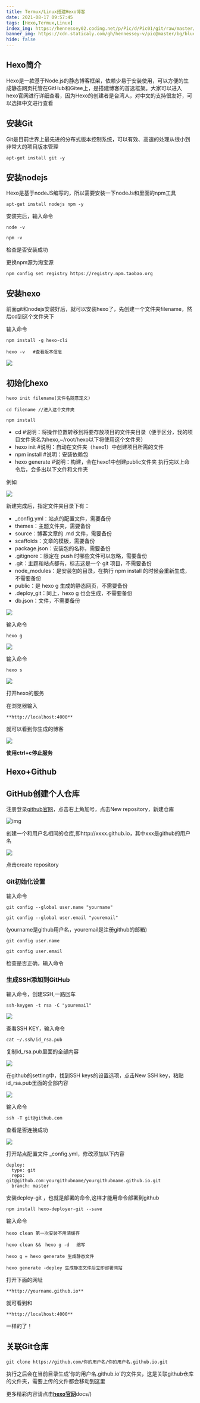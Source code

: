 ```yaml
---
title: Termux/Linux搭建Hexo博客
date: 2021-08-17 09:57:45
tags: [Hexo,Termux,Linux]
index_img: https://hennessey02.coding.net/p/Pic/d/Pic01/git/raw/master/Blog-img/20220101//Termux.png
banner_img: https://cdn.staticaly.com/gh/hennessey-v/pic@master/bg/blue-lake-v1.jpg
hide: false
---
```


## **Hexo简介**


Hexo是一款基于Node.js的静态博客框架，依赖少易于安装使用，可以方便的生成静态网页托管在GitHub和Gitee上，是搭建博客的首选框架。<!-- more -->大家可以进入hexo官网进行详细查看，因为Hexo的创建者是台湾人，对中文的支持很友好，可以选择中文进行查看


## **安装Git**


Git是目前世界上最先进的分布式版本控制系统，可以有效、高速的处理从很小到非常大的项目版本管理



```
apt-get install git -y
```


## **安装nodejs**


Hexo是基于nodeJS编写的，所以需要安装一下nodeJs和里面的npm工具



```
apt-get install nodejs npm -y
```

安装完后，输入命令



```
node -v

npm -v
```

检查是否安装成功

更换npm源为淘宝源

```
npm config set registry https://registry.npm.taobao.org
```


## **安装hexo**


前面git和nodejs安装好后，就可以安装hexo了，先创建一个文件夹filename，然后cd到这个文件夹下

输入命令

```
npm install -g hexo-cli

hexo -v   #查看版本信息
```

![](https://linuecs.files.wordpress.com/2020/08/screenshot_2020_0801_1425592747878800930944621.png)


## **初始化hexo**




```
hexo init filename(文件名随意定义)

cd filename //进入这个文件夹

npm install
```

- cd <folder> #说明：将操作位置转移到将要存放项目的文件夹目录（便于区分，我的项目文件夹名为hexo,~/root/hexo以下将使用这个文件夹）
- hexo init #说明：自动在文件夹（hexo1）中创建项目所需的文件
- npm install #说明：安装依赖包
- hexo generate #说明：构建，会在hexo1中创建public文件夹
  执行完以上命令后，会多出以下文件和文件夹

例如



![](https://linuecs.files.wordpress.com/2020/08/img_20200803_1018077824263297184815366.jpg)



新建完成后，指定文件夹目录下有：

- _config.yml：站点的配置文件，需要备份
- themes：主题文件夹，需要备份
- source：博客文章的 .md 文件，需要备份
- scaffolds：文章的模板，需要备份
- package.json：安装包的名称，需要备份
- .gitignore：限定在 push 时哪些文件可以忽略，需要备份
- .git：主题和站点都有，标志这是一个 git 项目，不需要备份
- node_modules：是安装包的目录，在执行 npm install 的时候会重新生成，不需要备份
- public：是 hexo g 生成的静态网页，不需要备份
- .deploy_git：同上，hexo g 也会生成，不需要备份
- db.json：文件，不需要备份



![](https://linuecs.files.wordpress.com/2020/08/screenshot_2020_0801_1430267700908023566336224.png)



输入命令



```
hexo g
```



![](https://linuecs.files.wordpress.com/2020/08/screenshot_2020_0801_1426494387056801777394283.png)



输入命令

```
hexo s
```

![](https://linuecs.files.wordpress.com/2020/08/screenshot_2020_0801_1427121834223231530076486.png)



打开hexo的服务

在浏览器输入



```
**http://localhost:4000**
```



就可以看到你生成的博客



![](https://linuecs.files.wordpress.com/2020/08/screenshot_2020_0801_1435241192715661277456756.png)



**使用ctrl+c停止服务**



## **Hexo+Github**





## **GitHub创建个人仓库**



注册登录[github官网](http://github.com/)，点击右上角加号，点击New repository，新建仓库



![img](https://linuecs.files.wordpress.com/2020/08/screenshot_2020_0801_1453048826363041159371369.png)



创建一个和用户名相同的仓库,即http://xxxx.github.io，其中xxx是github的用户名



![](https://linuecs.files.wordpress.com/2020/08/screenshot_2020_0801_145655625734147419220357.png)



点击create repository



### **Git初始化设置**

输入命令

```
git config --global user.name "yourname" 

git config --global user.email "youremail"
```

(yourname是github用户名，youremail是注册github的邮箱)



```
git config user.name

git config user.email
```

检查是否正确，输入命令



### **生成SSH添加到GitHub**


输入命令，创建SSH,一路回车



```
ssh-keygen -t rsa -C "youremail"
```



![](https://linuecs.files.wordpress.com/2020/08/img_20200802_1139583858709568397913356.jpg)



查看SSH KEY，输入命令



```
cat ~/.ssh/id_rsa.pub
```

复制id_rsa.pub里面的全部内容



![](https://linuecs.files.wordpress.com/2020/08/img_20200803_0950183625923031218189922.jpg)



在github的setting中，找到SSH keys的设置选项，点击New SSH key，粘贴id_rsa.pub里面的全部内容



![](https://linuecs.files.wordpress.com/2020/08/screenshot_2020_0801_151404755358037895170688.png)



输入命令

```
ssh -T git@github.com
```

查看是否连接成功



![](https://linuecs.files.wordpress.com/2020/08/img_20200803_0950366233783924410194530.jpg)



打开站点配置文件 _config.yml，修改添加以下内容



```
deploy:
  type: git
  repo:
git@github.com:yourgithubname/yourgithubname.github.io.git
  branch: master
```

安装deploy-git ，也就是部署的命令,这样才能用命令部署到github



```
npm install hexo-deployer-git --save
```

输入命令



```
hexo clean 第一次安装不用清缓存

hexo clean &&　hexo g -d 　缩写

hexo g = hexo generate 生成静态文件

hexo generate -deploy 生成静态文件后立即部署网站
```

打开下面的网址



```
**http://yourname.github.io**
```



就可看到和



```
**http://localhost:4000**
```



一样的了！



## **关联Git仓库**


```
git clone https://github.com/你的用户名/你的用户名.github.io.git
```

执行之后会在当前目录生成'你的用户名.github.io'的文件夹，这是关联github仓库的文件夹，需要上传的文件都会移动到这里

更多精彩内容请点击[**hexo官网**](https://hexo.io/zh-cn/docs/)docs/)